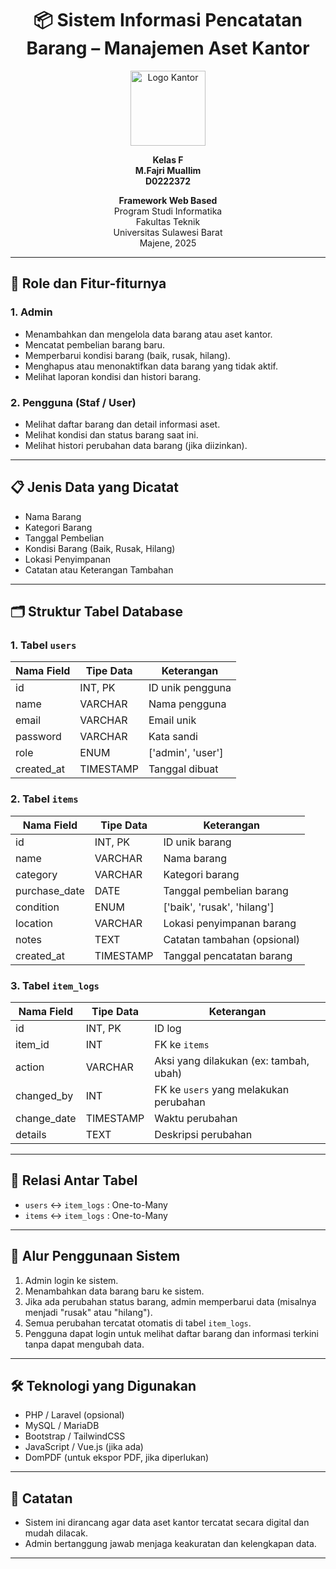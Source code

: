 <h1 align="center">📦 Sistem Informasi Pencatatan Barang – Manajemen Aset Kantor</h1>

<p align="center">
  <img src="logo-kantor.png" alt="Logo Kantor" width="120"/>
</p>

<p align="center">
 <b>Kelas F</b><br>
 <b>M.Fajri Muallim</b><br>
 <b>D0222372</b>
</p>

<p align="center">
  <strong>Framework Web Based</strong><br>
  Program Studi Informatika<br>
  Fakultas Teknik<br>
  Universitas Sulawesi Barat<br>
  Majene, 2025
</p>

---

## 🎯 Role dan Fitur-fiturnya

### 1. Admin
- Menambahkan dan mengelola data barang atau aset kantor.
- Mencatat pembelian barang baru.
- Memperbarui kondisi barang (baik, rusak, hilang).
- Menghapus atau menonaktifkan data barang yang tidak aktif.
- Melihat laporan kondisi dan histori barang.

### 2. Pengguna (Staf / User)
- Melihat daftar barang dan detail informasi aset.
- Melihat kondisi dan status barang saat ini.
- Melihat histori perubahan data barang (jika diizinkan).

---

## 📋 Jenis Data yang Dicatat

- Nama Barang  
- Kategori Barang  
- Tanggal Pembelian  
- Kondisi Barang (Baik, Rusak, Hilang)  
- Lokasi Penyimpanan  
- Catatan atau Keterangan Tambahan  

---

## 🗂️ Struktur Tabel Database

### 1. Tabel `users`

| Nama Field | Tipe Data | Keterangan                    |
| ---------- | --------- | ----------------------------- |
| id         | INT, PK   | ID unik pengguna              |
| name       | VARCHAR   | Nama pengguna                 |
| email      | VARCHAR   | Email unik                    |
| password   | VARCHAR   | Kata sandi                    |
| role       | ENUM      | ['admin', 'user']             |
| created_at | TIMESTAMP | Tanggal dibuat                |

### 2. Tabel `items`

| Nama Field     | Tipe Data | Keterangan                        |
| -------------- | --------- | --------------------------------- |
| id             | INT, PK   | ID unik barang                    |
| name           | VARCHAR   | Nama barang                       |
| category       | VARCHAR   | Kategori barang                   |
| purchase_date  | DATE      | Tanggal pembelian barang          |
| condition      | ENUM      | ['baik', 'rusak', 'hilang']       |
| location       | VARCHAR   | Lokasi penyimpanan barang         |
| notes          | TEXT      | Catatan tambahan (opsional)       |
| created_at     | TIMESTAMP | Tanggal pencatatan barang         |

### 3. Tabel `item_logs`

| Nama Field  | Tipe Data | Keterangan                                 |
| ----------- | --------- | ------------------------------------------ |
| id          | INT, PK   | ID log                                     |
| item_id     | INT       | FK ke `items`                              |
| action      | VARCHAR   | Aksi yang dilakukan (ex: tambah, ubah)     |
| changed_by  | INT       | FK ke `users` yang melakukan perubahan     |
| change_date | TIMESTAMP | Waktu perubahan                            |
| details     | TEXT      | Deskripsi perubahan                        |

---

## 🔁 Relasi Antar Tabel

- `users` ↔ `item_logs` : One-to-Many  
- `items` ↔ `item_logs` : One-to-Many  

---

## 🔄 Alur Penggunaan Sistem

1. Admin login ke sistem.
2. Menambahkan data barang baru ke sistem.
3. Jika ada perubahan status barang, admin memperbarui data (misalnya menjadi "rusak" atau "hilang").
4. Semua perubahan tercatat otomatis di tabel `item_logs`.
5. Pengguna dapat login untuk melihat daftar barang dan informasi terkini tanpa dapat mengubah data.

---

## 🛠️ Teknologi yang Digunakan

- PHP / Laravel (opsional)
- MySQL / MariaDB
- Bootstrap / TailwindCSS
- JavaScript / Vue.js (jika ada)
- DomPDF (untuk ekspor PDF, jika diperlukan)

---

## 📌 Catatan

- Sistem ini dirancang agar data aset kantor tercatat secara digital dan mudah dilacak.
- Admin bertanggung jawab menjaga keakuratan dan kelengkapan data.

---